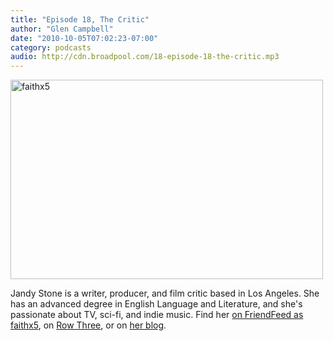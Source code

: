 ```yaml
---
title: "Episode 18, The Critic"
author: "Glen Campbell"
date: "2010-10-05T07:02:23-07:00"
category: podcasts
audio: http://cdn.broadpool.com/18-episode-18-the-critic.mp3
---
```


<a href="http://www.flickr.com/photos/gecampbell/8585813775/" title="faithx5 by gecampbell, on Flickr"><img src="http://farm9.staticflickr.com/8369/8585813775_f73f622061.jpg" width="500" height="319" alt="faithx5"></a>

Jandy Stone is a writer, producer, and film critic based in Los Angeles. She has an advanced degree in English Language and Literature, and she's passionate about TV, sci-fi, and indie music. Find her [on FriendFeed as faithx5](http://friendfeed.com/faithx5), on [Row Three](http://www.rowthree.com/), or on [her blog](http://jandystone.com/).
